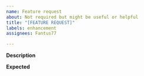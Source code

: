 ```yaml
---
name: Feature request
about: Not required but might be useful or helpful
title: "[FEATURE REQUEST]"
labels: enhancement
assignees: Fantus77

---
```


**Description**



**Expected**
